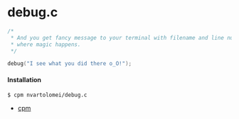 # debug.c

```c
/*
 * And you get fancy message to your terminal with filename and line number
 * where magic happens. 
 */

debug("I see what you did there o_O!");
```

#### Installation

    $ cpm nvartolomei/debug.c

* [cpm](https://github.com/visionmedia/cpm)